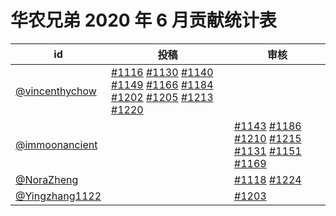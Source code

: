 # 华农兄弟 2020 年 6 月贡献统计表

| id | 投稿 | 审核 |
| -- | --- | --- |
| [@vincenthychow](https://github.com/vincenthychow) | [#1116](/../../issues/1116) [#1130](/../../issues/1130) [#1140](/../../issues/1140) [#1149](/../../issues/1149) [#1166](/../../issues/1166) [#1184](/../../issues/1184) [#1202](/../../issues/1202) [#1205](/../../issues/1205) [#1213](/../../issues/1213) [#1220](/../../issues/1220) | |
| [@immoonancient](https://github.com/immoonancient) | | [#1143](/../../issues/1143) [#1186](/../../issues/1186) [#1210](/../../issues/1210) [#1215](/../../issues/1215) [#1131](/../../issues/1131) [#1151](/../../issues/1151) [#1169](/../../issues/1169) |
| [@NoraZheng](https://github.com/NoraZheng) | | [#1118](/../../issues/1118) [#1224](/../../issues/1224) |
| [@Yingzhang1122](https://github.com/Yingzhang1122) | | [#1203](/../../issues/1203) |